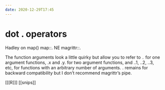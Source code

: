```yaml
---
date: 2020-12-29T17:45
---
```


# dot . operators 

Hadley on map() map::. NE magrittr::.

The function arguments look a little quirky but allow you to refer to `.` for one argument functions, .x and .y. for two argument functions, and ..1, ..2, ..3, etc, for functions with an arbitrary number of arguments. . remains for backward compatibility but I don’t recommend magrittr’s pipe.

[[[R]]]
[[snips]]


